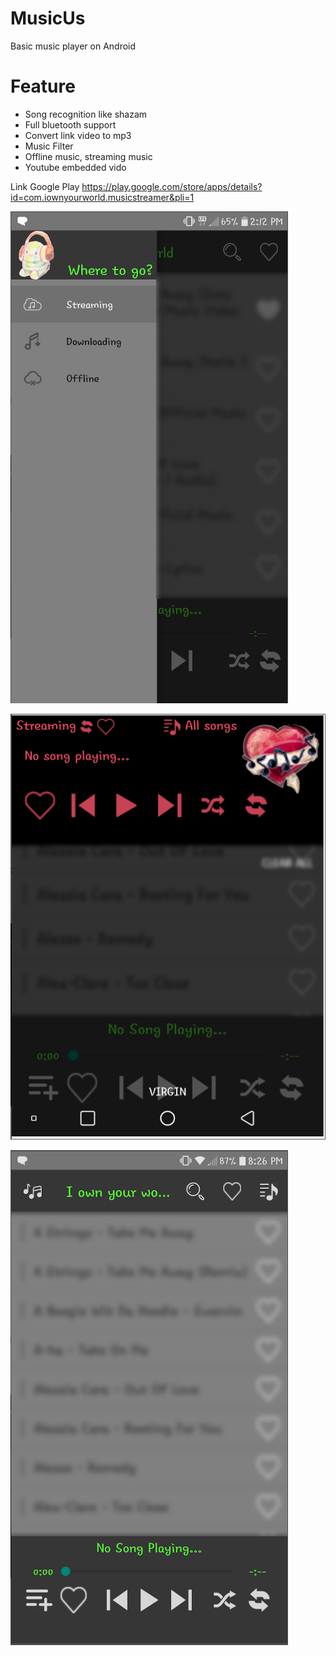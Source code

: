 # MusicUs

Basic music player on Android

# Feature
- Song recognition like shazam
- Full bluetooth support
- Convert link video to mp3
- Music Filter
- Offline music, streaming music
- Youtube embedded vido

Link Google Play https://play.google.com/store/apps/details?id=com.iownyourworld.musicstreamer&pli=1

![alt text](https://github.com/gabrielboisvert/MusicUs/blob/main/ScreenShot/Capture.PNG)

![alt text](https://github.com/gabrielboisvert/MusicUs/blob/main/ScreenShot/Capture2.PNG)

![alt text](https://github.com/gabrielboisvert/MusicUs/blob/main/ScreenShot/Capture3.PNG)
